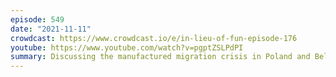 ```yaml
---
episode: 549
date: "2021-11-11"
crowdcast: https://www.crowdcast.io/e/in-lieu-of-fun-episode-176
youtube: https://www.youtube.com/watch?v=pgptZSLPdPI
summary: Discussing the manufactured migration crisis in Poland and Belarus
---
```

